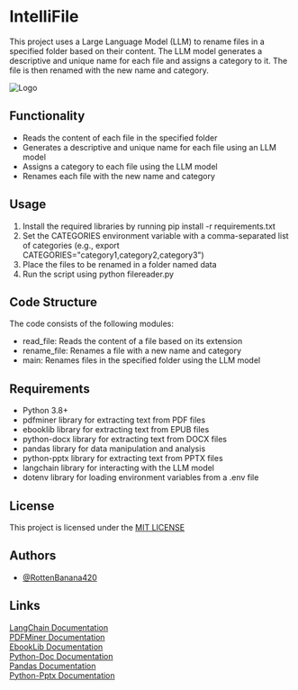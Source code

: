 
# IntelliFile

This project uses a Large Language Model (LLM) to rename files in a specified folder based on their content. The LLM model generates a descriptive and unique name for each file and assigns a category to it. The file is then renamed with the new name and category.

![Logo](https://github.com/user-attachments/assets/0e1f273c-141f-4d46-9a6d-12f3525ee43b)


## Functionality

- Reads the content of each file in the specified folder
- Generates a descriptive and unique name for each file using an LLM model
- Assigns a category to each file using the LLM model
- Renames each file with the new name and category
## Usage

1. Install the required libraries by running pip install -r requirements.txt
2. Set the CATEGORIES environment variable with a comma-separated list of categories (e.g., export CATEGORIES="category1,category2,category3")
3. Place the files to be renamed in a folder named data
4. Run the script using python filereader.py


## Code Structure

The code consists of the following modules:

- read_file: Reads the content of a file based on its extension
- rename_file: Renames a file with a new name and category
- main: Renames files in the specified folder using the LLM model
## Requirements

- Python 3.8+
- pdfminer library for extracting text from PDF files
- ebooklib library for extracting text from EPUB files
- python-docx library for extracting text from DOCX files
- pandas library for data manipulation and analysis
- python-pptx library for extracting text from PPTX files
- langchain library for interacting with the LLM model
- dotenv library for loading environment variables from a .env file
## License

This project is licensed under the [MIT LICENSE](https://github.com/RottenBanana420/IntelliFile/blob/main/LICENSE)


## Authors

- [@RottenBanana420](https://github.com/RottenBanana420)


## Links

[LangChain Documentation](https://api.python.langchain.com/en/latest/langchain_api_reference.html)\
[PDFMiner Documentation](https://pdfminersix.readthedocs.io/en/latest/)\
[EbookLib Documentation](https://docs.sourcefabric.org/projects/ebooklib/en/latest/)\
[Python-Doc Documentation](https://python-docx.readthedocs.io/en/latest/)\
[Pandas Documentation](https://pandas.pydata.org/docs/)\
[Python-Pptx Documentation](https://python-pptx.readthedocs.io/en/latest/)
